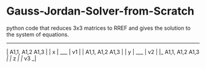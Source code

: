 # Gauss-Jordan-Solver-from-Scratch
python code that reduces 3x3 matrices to RREF and gives the solution to the system of equations.
 _                      _   _   _         _    _ 
|   A1,1,   A1,2   A1,3  | |  x  |  ___  |  v1  |
|   A1,1,   A1,2   A1,3  | |  y  |  ___  |  v2  |
|_  A1,1,   A1,2   A1,3 _| |_ z _|       |_ v3 _| 
